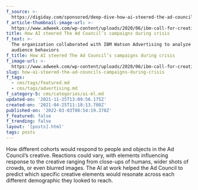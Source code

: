 ```yaml
---
f_source: >-
  https://digiday.com/sponsored/deep-dive-how-ai-steered-the-ad-councils-campaigns-during-crisis/
f_article-thumbnail-image-url: >-
  https://www.adweek.com/wp-content/uploads/2020/06/ibm-call-for-creative-CONTENT-2020.jpg
title: How AI steered The Ad Council’s campaigns during crisis
f_text: >-
  The organization collaborated with IBM Watson Advertising to analyze specific
  audience behaviors
f_title: How AI steered The Ad Council’s campaigns during crisis
f_image-url: >-
  https://www.adweek.com/wp-content/uploads/2020/06/ibm-call-for-creative-CONTENT-2020.jpg
slug: how-ai-steered-the-ad-councils-campaigns-during-crisis
f_tags:
  - cms/tags/featured.md
  - cms/tags/advertising.md
f_category-5: cms/categories/ai-ml.md
updated-on: '2021-11-25T13:09:56.175Z'
created-on: '2021-04-25T11:18:13.708Z'
published-on: '2022-03-03T08:54:19.378Z'
f_featured: false
f_trending: false
layout: '[posts].html'
tags: posts
---
```


How different cohorts would respond to people and objects in the Ad Council’s creative. Reactions could vary, with elements influencing response to the creative ranging from close-ups of humans, wider shots of crowds, or even blurred images. The AI at work helped the Ad Council to predict which specific creative elements would resonate across each different demographic they looked to reach.
